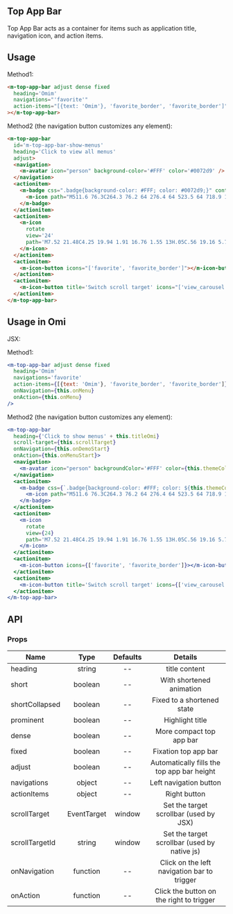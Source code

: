 ## Top App Bar

Top App Bar acts as a container for items such as application title, navigation icon, and action items.

## Usage

Method1:

```html
<m-top-app-bar adjust dense fixed
  heading='Omim'
  navigations="'favorite'"
  action-items="[{text: 'Omim'}, 'favorite_border', 'favorite_border']"
></m-top-app-bar>
```

Method2 (the navigation button customizes any element):

```html
<m-top-app-bar
  id='m-top-app-bar-show-menus'
  heading='Click to view all menus'
  adjust>
  <navigation>
    <m-avatar icon="person" background-color='#FFF' color='#0072d9' />
  </navigation>
  <actionitem>
    <m-badge css=".badge{background-color: #FFF; color: #0072d9;}" content="99">
      <m-icon path="M511.6 76.3C264.3 76.2 64 276.4 64 523.5 64 718.9 189.3 885 363.8 946c23.5 5.9 19.9-10.8 19.9-22.2v-77.5c-135.7 15.9-141.2-73.9-150.3-88.9C215 726 171.5 718 184.5 703c30.9-15.9 62.4 4 98.9 57.9 26.4 39.1 77.9 32.5 104 26 5.7-23.5 17.9-44.5 34.7-60.8-140.6-25.2-199.2-111-199.2-213 0-49.5 16.3-95 48.3-131.7-20.4-60.5 1.9-112.3 4.9-120 58.1-5.2 118.5 41.6 123.2 45.3 33-8.9 70.7-13.6 112.9-13.6 42.4 0 80.2 4.9 113.5 13.9 11.3-8.6 67.3-48.8 121.3-43.9 2.9 7.7 24.7 58.3 5.5 118 32.4 36.8 48.9 82.7 48.9 132.3 0 102.2-59 188.1-200 212.9a127.5 127.5 0 0 1 38.1 91v112.5c.8 9 0 17.9 15 17.9 177.1-59.7 304.6-227 304.6-424.1 0-247.2-200.4-447.3-447.5-447.3z" color="#FFF" />
    </m-badge>
  </actionitem>
  <actionitem>
    <m-icon
      rotate
      view='24'
      path='M7.52 21.48C4.25 19.94 1.91 16.76 1.55 13H.05C.56 19.16 5.71 24 12 24l.66-.03-3.81-3.81-1.33 1.32zm.89-6.52c-.19 0-.37-.03-.52-.08-.16-.06-.29-.13-.4-.24-.11-.1-.2-.22-.26-.37-.06-.14-.09-.3-.09-.47h-1.3c0 .36.07.68.21.95.14.27.33.5.56.69.24.18.51.32.82.41.3.1.62.15.96.15.37 0 .72-.05 1.03-.15.32-.1.6-.25.83-.44s.42-.43.55-.72c.13-.29.2-.61.2-.97 0-.19-.02-.38-.07-.56-.05-.18-.12-.35-.23-.51-.1-.16-.24-.3-.4-.43-.17-.13-.37-.23-.61-.31.2-.09.37-.2.52-.33.15-.13.27-.27.37-.42.1-.15.17-.3.22-.46.05-.16.07-.32.07-.48 0-.36-.06-.68-.18-.96-.12-.28-.29-.51-.51-.69-.2-.19-.47-.33-.77-.43C9.1 8.05 8.76 8 8.39 8c-.36 0-.69.05-1 .16-.3.11-.57.26-.79.45-.21.19-.38.41-.51.67-.12.26-.18.54-.18.85h1.3c0-.17.03-.32.09-.45s.14-.25.25-.34c.11-.09.23-.17.38-.22.15-.05.3-.08.48-.08.4 0 .7.1.89.31.19.2.29.49.29.86 0 .18-.03.34-.08.49-.05.15-.14.27-.25.37-.11.1-.25.18-.41.24-.16.06-.36.09-.58.09H7.5v1.03h.77c.22 0 .42.02.6.07s.33.13.45.23c.12.11.22.24.29.4.07.16.1.35.1.57 0 .41-.12.72-.35.93-.23.23-.55.33-.95.33zm8.55-5.92c-.32-.33-.7-.59-1.14-.77-.43-.18-.92-.27-1.46-.27H12v8h2.3c.55 0 1.06-.09 1.51-.27.45-.18.84-.43 1.16-.76.32-.33.57-.73.74-1.19.17-.47.26-.99.26-1.57v-.4c0-.58-.09-1.1-.26-1.57-.18-.47-.43-.87-.75-1.2zm-.39 3.16c0 .42-.05.79-.14 1.13-.1.33-.24.62-.43.85-.19.23-.43.41-.71.53-.29.12-.62.18-.99.18h-.91V9.12h.97c.72 0 1.27.23 1.64.69.38.46.57 1.12.57 1.99v.4zM12 0l-.66.03 3.81 3.81 1.33-1.33c3.27 1.55 5.61 4.72 5.96 8.48h1.5C23.44 4.84 18.29 0 12 0z'>
    </m-icon>
  </actionitem>
  <actionitem>
    <m-icon-button icons="['favorite', 'favorite_border']"></m-icon-button>
  </actionitem>
  <actionitem>
    <m-icon-button title='Switch scroll target' icons="['view_carousel', 'view_array']"></m-icon-button>
  </actionitem>
</m-top-app-bar>
```

## Usage in Omi

JSX:

Method1:

```jsx
<m-top-app-bar adjust dense fixed
  heading='Omim'
  navigations='favorite'
  action-items={[{text: 'Omim'}, 'favorite_border', 'favorite_border']}
  onNavigation={this.onMenu}
  onAction={this.onMenu}
/>
```

Method2 (the navigation button customizes any element):

```jsx
<m-top-app-bar
  heading={'Click to show menus' + this.titleOmi}
  scroll-target={this.scrollTarget}
  onNavigation={this.onDemoStart}
  onAction={this.onMenuStart}>
  <navigation>
    <m-avatar icon="person" backgroundColor='#FFF' color={this.themeColor} />
  </navigation>
  <actionitem>
    <m-badge css={`.badge{background-color: #FFF; color: ${this.themeColor};}`} content="99">
      <m-icon path="M511.6 76.3C264.3 76.2 64 276.4 64 523.5 64 718.9 189.3 885 363.8 946c23.5 5.9 19.9-10.8 19.9-22.2v-77.5c-135.7 15.9-141.2-73.9-150.3-88.9C215 726 171.5 718 184.5 703c30.9-15.9 62.4 4 98.9 57.9 26.4 39.1 77.9 32.5 104 26 5.7-23.5 17.9-44.5 34.7-60.8-140.6-25.2-199.2-111-199.2-213 0-49.5 16.3-95 48.3-131.7-20.4-60.5 1.9-112.3 4.9-120 58.1-5.2 118.5 41.6 123.2 45.3 33-8.9 70.7-13.6 112.9-13.6 42.4 0 80.2 4.9 113.5 13.9 11.3-8.6 67.3-48.8 121.3-43.9 2.9 7.7 24.7 58.3 5.5 118 32.4 36.8 48.9 82.7 48.9 132.3 0 102.2-59 188.1-200 212.9a127.5 127.5 0 0 1 38.1 91v112.5c.8 9 0 17.9 15 17.9 177.1-59.7 304.6-227 304.6-424.1 0-247.2-200.4-447.3-447.5-447.3z" color="#FFF" />
    </m-badge>
  </actionitem>
  <actionitem>
    <m-icon
      rotate
      view={24}
      path='M7.52 21.48C4.25 19.94 1.91 16.76 1.55 13H.05C.56 19.16 5.71 24 12 24l.66-.03-3.81-3.81-1.33 1.32zm.89-6.52c-.19 0-.37-.03-.52-.08-.16-.06-.29-.13-.4-.24-.11-.1-.2-.22-.26-.37-.06-.14-.09-.3-.09-.47h-1.3c0 .36.07.68.21.95.14.27.33.5.56.69.24.18.51.32.82.41.3.1.62.15.96.15.37 0 .72-.05 1.03-.15.32-.1.6-.25.83-.44s.42-.43.55-.72c.13-.29.2-.61.2-.97 0-.19-.02-.38-.07-.56-.05-.18-.12-.35-.23-.51-.1-.16-.24-.3-.4-.43-.17-.13-.37-.23-.61-.31.2-.09.37-.2.52-.33.15-.13.27-.27.37-.42.1-.15.17-.3.22-.46.05-.16.07-.32.07-.48 0-.36-.06-.68-.18-.96-.12-.28-.29-.51-.51-.69-.2-.19-.47-.33-.77-.43C9.1 8.05 8.76 8 8.39 8c-.36 0-.69.05-1 .16-.3.11-.57.26-.79.45-.21.19-.38.41-.51.67-.12.26-.18.54-.18.85h1.3c0-.17.03-.32.09-.45s.14-.25.25-.34c.11-.09.23-.17.38-.22.15-.05.3-.08.48-.08.4 0 .7.1.89.31.19.2.29.49.29.86 0 .18-.03.34-.08.49-.05.15-.14.27-.25.37-.11.1-.25.18-.41.24-.16.06-.36.09-.58.09H7.5v1.03h.77c.22 0 .42.02.6.07s.33.13.45.23c.12.11.22.24.29.4.07.16.1.35.1.57 0 .41-.12.72-.35.93-.23.23-.55.33-.95.33zm8.55-5.92c-.32-.33-.7-.59-1.14-.77-.43-.18-.92-.27-1.46-.27H12v8h2.3c.55 0 1.06-.09 1.51-.27.45-.18.84-.43 1.16-.76.32-.33.57-.73.74-1.19.17-.47.26-.99.26-1.57v-.4c0-.58-.09-1.1-.26-1.57-.18-.47-.43-.87-.75-1.2zm-.39 3.16c0 .42-.05.79-.14 1.13-.1.33-.24.62-.43.85-.19.23-.43.41-.71.53-.29.12-.62.18-.99.18h-.91V9.12h.97c.72 0 1.27.23 1.64.69.38.46.57 1.12.57 1.99v.4zM12 0l-.66.03 3.81 3.81 1.33-1.33c3.27 1.55 5.61 4.72 5.96 8.48h1.5C23.44 4.84 18.29 0 12 0z'>
    </m-icon>
  </actionitem>
  <actionitem>
    <m-icon-button icons={['favorite', 'favorite_border']}></m-icon-button>
  </actionitem>
  <actionitem>
    <m-icon-button title='Switch scroll target' icons={['view_carousel', 'view_array']}></m-icon-button>
  </actionitem>
</m-top-app-bar>
```

## API

### Props

|  **Name**  | **Type**        | **Defaults**  | **Details**  |
| ------------- |:-------------:|:-----:|:-------------:|
| heading | string | -- | title content |
| short | boolean | -- | With shortened animation |
| shortCollapsed | boolean | -- | Fixed to a shortened state |
| prominent | boolean | -- | Highlight title |
| dense | boolean | -- | More compact top app bar |
| fixed | boolean | -- | Fixation top app bar |
| adjust | boolean | -- | Automatically fills the top app bar height |
| navigations | object | -- | Left navigation button |
| actionItems | object | -- | Right button |
| scrollTarget | EventTarget | window | Set the target scrollbar (used by JSX) |
| scrollTargetId | string | window | Set the target scrollbar (used by native js) |
| onNavigation | function | -- | Click on the left navigation bar to trigger |
| onAction | function | -- | Click the button on the right to trigger |
